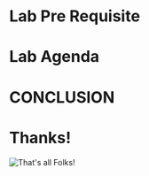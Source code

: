 # Lab Pre Requisite


# Lab Agenda



# CONCLUSION



# Thanks!

![That's all Folks!](thats-all-folks.jpeg)

